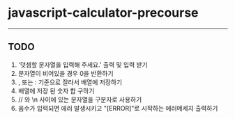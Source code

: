 # javascript-calculator-precourse

-------------------------
## TODO

1. '덧셈할 문자열을 입력해 주세요.' 출력 및 입력 받기
2. 문자열이 비어있을 경우 0을 반환하기
3. , 또는 : 기준으로 잘라서 배열에 저장하기
4. 배열에 저장 된 숫자 합 구하기
5. // 와 \n 사이에 있는 문자열을 구분자로 사용하기
6. 음수가 입력되면 에러 발생시키고 "[ERROR]"로 시작하는 에러메세지 출력하기
